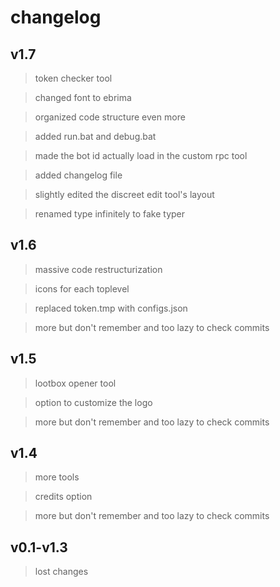 # changelog

## v1.7

> token checker tool

> changed font to ebrima

> organized code structure even more

> added run.bat and debug.bat

> made the bot id actually load in the custom rpc tool

> added changelog file

> slightly edited the discreet edit tool's layout

> renamed type infinitely to fake typer


## v1.6

> massive code restructurization

> icons for each toplevel

> replaced token.tmp with configs.json

> more but don't remember and too lazy to check commits


## v1.5

> lootbox opener tool 

> option to customize the logo

> more but don't remember and too lazy to check commits


## v1.4

> more tools

> credits option

> more but don't remember and too lazy to check commits


## v0.1-v1.3

> lost changes